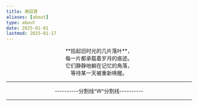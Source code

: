 ```yaml
---
title: 再回首
aliases: [about]
type: about
date: 2025-01-01
lastmod: 2025-01-17
---
```


<center>**拾起旧时光的几片落叶**，</center>

<center>每一片都承载着岁月的痕迹。</center>

<center>它们静静地躺在记忆的角落，</center>

<center>等待某一天被重新唤醒。</center>

---

<center>----------分割线^W^分割线----------</center>

---



